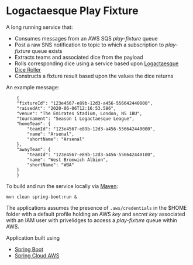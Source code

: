 # Logactaesque Play Fixture

A long running service that:
* Consumes messages from an AWS SQS _play-fixture_ queue
* Post a raw SNS notification to topic to which a subscription to _play-fixture_ queue exists
* Extracts teams and associated dice from the payload
* Rolls corresponding dice using a service based upon [Logactaesque Dice Roller](https://github.com/logactaesque/dice-roller)
* Constructs a fixture result based upon the values the dice returns

An example message:

        {
        "fixtureId": "123e4567-e89b-12d3-a456-556642440000",
        "raisedAt": "2020-06-06T12:16:53.586",
        "venue": "The Emirates Stadium, London, N5 1BU",
        "tournament": "Season 1 Logactaesque League",
        "homeTeam": {
            "teamId": "123e4567-e89b-12d3-a456-556642440000",
            "name": "Arsenal",
            "shortName": "Arsenal"
        },
        "awayTeam": {
            "teamId": "123e4567-e89b-12d3-a456-556642440100",
            "name": "West Bromwich Albion",
            "shortName": "WBA"
        }
        }

To build and run the service locally via [Maven](https://maven.apache.org/):

    mvn clean spring-boot:run &

The applications assumes the presence of `.aws/credentials` in the $HOME folder with a default profile holding an AWS _key_ 
and _secret key_ associated with an IAM user with privelidges to access a _play-fixture_ queue within AWS.

Application built using
* [Spring Boot](https://spring.io/projects/spring-boot)
* [Spring Cloud AWS](https://spring.io/projects/spring-cloud-aws)
